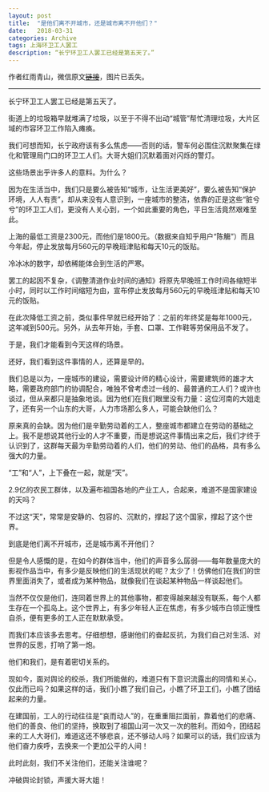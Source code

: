 ```yaml
---
layout: post
title:  "是他们离不开城市，还是城市离不开他们？"
date:   2018-03-31
categories: Archive
tags: 上海环卫工人罢工
description: “长宁环卫工人罢工已经是第五天了。”
---
```


作者红雨青山，微信原文~~[链接](https://mp.weixin.qq.com/s/pCcd445i4E3GkPTbuGq0eA)~~，图片已丢失。

---

长宁环卫工人罢工已经是第五天了。

街道上的垃圾箱早就堆满了垃圾，以至于不得不出动“城管”帮忙清理垃圾，大片区域的市容环卫工作陷入瘫痪。

我们可想而知，长宁政府该有多么焦虑——否则的话，警车何必围住沉默聚集在绿化和管理局门口的环卫工人们。大哥大姐们沉默着面对闪烁的警灯。

这些场景出乎许多人的意料。为什么？

因为在生活当中，我们只是要么被告知“城市，让生活更美好”，要么被告知“保护环境，人人有责”，却从来没有人意识到，一座城市的整洁，依靠的正是这些“脏兮兮”的环卫工人们，更没有人关心到，一个如此重要的角色，平日生活竟然艰难至此。

上海的最低工资是2300元，而他们是1800元。（数据来自知乎用户“陈觴”）而且今年起，停止发放每月560元的早晚班津贴和每天10元的饭贴。

冷冰冰的数字，却依稀能体会到生活的严寒。

罢工的起因不复杂，《调整清道作业时间的通知》将原先早晚班工作时间各缩短半小时，同时以工作时间缩短为由，宣布停止发放每月560元的早晚班津贴和每天10元的饭贴。

在此次降低工资之前，类似事件早就已经开始了：之前的年终奖是每年1000元，这年减到500元。另外，从去年开始，手套、口罩、工作鞋等劳保用品不发了。

于是，我们才能看到今天这样的场景。

还好，我们看到这件事情的人，还算是早的。

我们总是以为，一座城市的建设，需要设计师的精心设计，需要建筑师的雄才大略，需要政府部门的协调配合，唯独不曾考虑过一线的、最普通的工人们？或许也谈过，但从来都只是抽象地谈。因为他们在我们眼里没有力量：这位河南的大姐走了，还有另一个山东的大哥，人力市场那么多人，可能会缺他们么？

原来真的会缺。因为他们是辛勤劳动着的工人，整座城市都建立在劳动的基础之上。我不是想说其他行业的人才不重要，而是想说这件事情出来之后，我们才终于认识到了，这群每天最为辛勤劳动着的人们，他们的劳动、他们的品格，具有多么强大的力量。

“工”和“人”，上下叠在一起，就是“天”。

2.9亿的农民工群体，以及遍布祖国各地的产业工人，合起来，难道不是国家建设的天吗？

不过这“天”，常常是安静的、包容的、沉默的，撑起了这个国家，撑起了这个世界。

到底是他们离不开城市，还是城市离不开他们？

但是令人感慨的是，在如今的群体当中，他们的声音多么孱弱——每年数量庞大的影视作品当中，有多少是反映他们的生活现状的呢？太少了！仿佛他们在我们的世界里面消失了，或者成为某种物品，就像我们在谈起某种物品一样谈起他们。

当然不仅仅是他们，连同着世界上的其他事物，都变得越来越没有联系，每个人都生存在一个孤岛上。这个世界上，有多少年轻人正在焦虑，有多少城市白领正慢性自杀，便有更多的工人正在默默承受。

而我们本应该多去思考。仔细想想，感谢他们的奋起反抗，为我们自己对生活、对世界的反思，打响了第一炮。

他们和我们，是有着密切关系的。

现如今，面对舆论的绞杀，我们所能做的，难道只有下意识流露出的同情和关心，仅此而已吗？如果这样的话，我们小瞧了我们自己，小瞧了环卫工们，小瞧了团结起来的力量。

在建国前，工人的行动往往是“哀而动人”的，在重重阻拦面前，靠着他们的悲痛、他们的善良、他们的坚持，换取到了祖国山河一次又一次的胜利。而如今，团结起来的工人大哥们，难道这还不够悲哀，还不够动人吗？如果可以的话，我们应该为他们奋力疾呼，去换来一个更加公平的人间！

此时此刻，我们不关注他们，还能关注谁呢？

冲破舆论封锁，声援大哥大姐！
